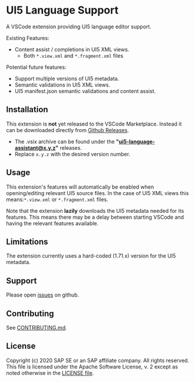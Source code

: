 # UI5 Language Support

A VSCode extension providing UI5 language editor support.

Existing Features:

- Content assist / completions in UI5 XML views.
  - Both `*.view.xml` and `*.fragment.xml` files

Potential future features:

- Support multiple versions of UI5 metadata.
- Semantic validations in UI5 XML views.
- UI5 manifest.json semantic validations and content assist.

## Installation

This extension is **not** yet released to the VSCode Marketplace.
Instead it can be downloaded directly from [Github Releases](https://github.com/SAP/ui5-language-assistant/releases/).

- The .vsix archive can be found under the **"ui5-language-assistant@x.y.z"** releases.
- Replace `x.y.z` with the desired version number.

## Usage

This extension's features will automatically be enabled when opening/editing relevant UI5 source files.
In the case of UI5 XML views this means:`*.view.xml` or `*.fragment.xml` files.

Note that the extension **lazily** downloads the UI5 metadata needed for its features.
This means there may be a delay between starting VSCode and having the relevant features available.

## Limitations

The extension currently uses a hard-coded (1.71.x) version for the UI5 metadata.

## Support

Please open [issues](https://github.com/SAP/ui5-language-assistant/issues) on github.

## Contributing

See [CONTRIBUTING.md](./CONTRIBUTING.md).

## License

Copyright (c) 2020 SAP SE or an SAP affiliate company. All rights reserved.
This file is licensed under the Apache Software License, v. 2 except as noted otherwise in the [LICENSE file](../../LICENSE).
